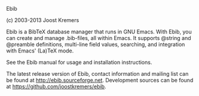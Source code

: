 Ebib

(c) 2003-2013 Joost Kremers

Ebib is a BibTeX database manager that runs in GNU Emacs. With Ebib, you
can create and manage .bib-files, all within Emacs. It supports @string and
@preamble definitions, multi-line field values, searching, and integration
with Emacs' (La)TeX mode.

See the Ebib manual for usage and installation instructions.

The latest release version of Ebib, contact information and mailing list
can be found at <http://ebib.sourceforge.net>. Development sources can be
found at <https://github.com/joostkremers/ebib>.
